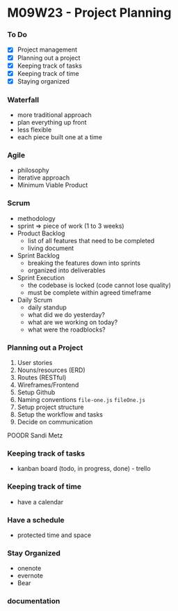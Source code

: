 # M09W23 - Project Planning

### To Do
* [x] Project management
* [x] Planning out a project
* [x] Keeping track of tasks
* [x] Keeping track of time
* [x] Staying organized

### Waterfall
* more traditional approach
* plan everything up front
* less flexible
* each piece built one at a time

### Agile
* philosophy
* iterative approach
* Minimum Viable Product

### Scrum
* methodology
* sprint => piece of work (1 to 3 weeks)
* Product Backlog
  * list of all features that need to be completed
  * living document
* Sprint Backlog
  * breaking the features down into sprints
  * organized into deliverables
* Sprint Execution
  * the codebase is locked (code cannot lose quality)
  * must be complete within agreed timeframe
* Daily Scrum
  * daily standup
  * what did we do yesterday?
  * what are we working on today?
  * what were the roadblocks?

### Planning out a Project

1. User stories
2. Nouns/resources (ERD)
3. Routes (RESTful)
4. Wireframes/Frontend
5. Setup Github
6. Naming conventions `file-one.js` `fileOne.js`
7. Setup project structure
8. Setup the workflow and tasks
9. Decide on communication

POODR Sandi Metz


### Keeping track of tasks
* kanban board (todo, in progress, done) - trello

### Keeping track of time
* have a calendar

### Have a schedule
* protected time and space

### Stay Organized
* onenote
* evernote
* Bear

### documentation



















